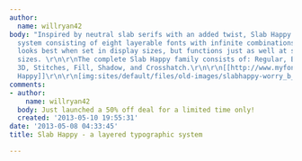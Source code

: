 ```yaml
---
author:
  name: willryan42
body: "Inspired by neutral slab serifs with an added twist, Slab Happy is a typographic
  system consisting of eight layerable fonts with infinite combinations. Slab Happy
  looks best when set in display sizes, but functions just as well at smaller point
  sizes. \r\n\r\nThe complete Slab Happy family consists of: Regular, Bold, Outline,
  3D, Stitches, Fill, Shadow, and Crosshatch.\r\n\r\n[[http://www.myfonts.com/fonts/will-ryan/slab-happy/|Slab
  Happy]]\r\n\r\n[img:sites/default/files/old-images/slabhappy-worry_b_5642.jpg]\r\n\r\n[img:sites/default/files/old-images/slabhappy-mambo_b_6504.jpg]\r\n\r\n[img:sites/default/files/old-images/slabhappy-eyechart_b_5857.jpg]\r\n\r\n[img:sites/default/files/old-images/slabhappy-spec_b_3544.jpg]\r\n\r\n[img:sites/default/files/old-images/slabhappy-eyechartDetail_b_6101.jpg]\r\n\r\n[img:sites/default/files/old-images/slabhappy-specDetail_b_5271.jpg]\r\n\r\n[img:sites/default/files/old-images/slabhappy-worryDetail_b_3759.jpg]\r\n\r\n[img:sites/default/files/old-images/slabhappy-worryDetail2_b_6640.jpg]"
comments:
- author:
    name: willryan42
  body: Just launched a 50% off deal for a limited time only!
  created: '2013-05-10 19:55:31'
date: '2013-05-08 04:33:45'
title: Slab Happy - a layered typographic system

---
```


